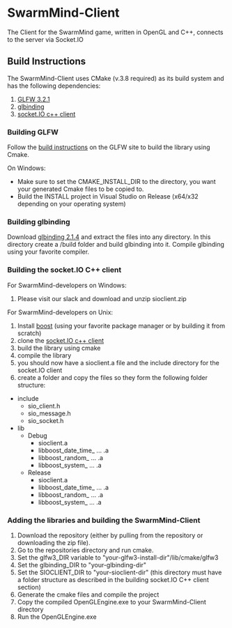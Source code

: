 # SwarmMind-Client
The Client for the SwarmMind game, written in OpenGL and C++, connects to the server via Socket.IO

## Build Instructions
The SwarmMind-Client uses CMake (v.3.8 required) as its build system and has the following dependencies:
1. [GLFW 3.2.1](http://www.glfw.org/)
2. [glbinding](https://github.com/cginternals/glbinding)
3. [socket.IO c++ client](https://github.com/socketio/socket.io-client-cpp)

### Building GLFW
Follow the [build instructions](http://www.glfw.org/docs/latest/compile_guide.html#compile_generate) on the GLFW site to build the library using Cmake.

On Windows:
* Make sure to set the CMAKE_INSTALL_DIR to the directory, you want your generated Cmake files to be copied to.
* Build the INSTALL project in Visual Studio on Release (x64/x32 depending on your operating system)

### Building glbinding
Download [glbinding 2.1.4](https://github.com/cginternals/glbinding/releases/tag/v2.1.4) and extract the files into any directory.
In this directory create a /build folder and build glbinding into it.
Compile glbinding using your favorite compiler.

### Building the socket.IO C++ client
For SwarmMind-developers on Windows:
1. Please visit our slack and download and unzip sioclient.zip

For SwarmMind-developers on Unix:
1. Install [boost](boost.org) (using your favorite package manager or by building it from scratch)
2. clone the [socket.IO c++ client](https://github.com/socketio/socket.io-client-cpp)
3. build the library using cmake
4. compile the library
5. you should now have a sioclient.a file and the include directory for the socket.IO client
6. create a folder and copy the files so they form the following folder structure:
* include
  * sio_client.h
  * sio_message.h
  * sio_socket.h
* lib
  * Debug
    * sioclient.a
    * libboost_date_time_ ... .a
    * libboost_random_ ... .a
    * libboost_system_ ... .a
  * Release
    * sioclient.a
    * libboost_date_time_ ... .a
    * libboost_random_ ... .a
    * libboost_system_ ... .a

### Adding the libraries and building the SwarmMind-Client
1. Download the repository (either by pulling from the repository or downloading the zip file).
2. Go to the repositories directory and run cmake.
3. Set the glfw3_DIR variable to "your-glfw3-install-dir"/lib/cmake/glfw3
4. Set the glbinding_DIR to "your-glbinding-dir"
5. Set the SIOCLIENT_DIR to "your-sioclient-dir" (this directory must have a folder structure as described in the building socket.IO C++ client section)
6. Generate the cmake files and compile the project
7. Copy the compiled OpenGLEngine.exe to your SwarmMind-Client directory
8. Run the OpenGLEngine.exe
